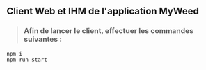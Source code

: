 ## Client Web et IHM de l'application MyWeed

> ### Afin de lancer le client, effectuer les commandes suivantes :
```
npm i
npm run start